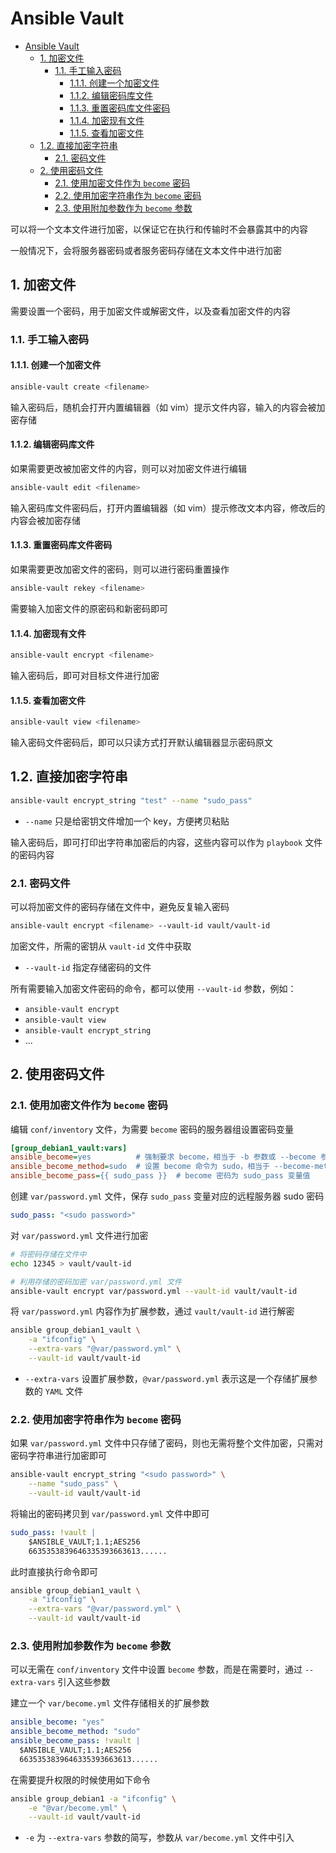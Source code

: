 # Ansible Vault

- [Ansible Vault](#ansible-vault)
  - [1. 加密文件](#1-加密文件)
    - [1.1. 手工输入密码](#11-手工输入密码)
      - [1.1.1. 创建一个加密文件](#111-创建一个加密文件)
      - [1.1.2. 编辑密码库文件](#112-编辑密码库文件)
      - [1.1.3. 重置密码库文件密码](#113-重置密码库文件密码)
      - [1.1.4. 加密现有文件](#114-加密现有文件)
      - [1.1.5. 查看加密文件](#115-查看加密文件)
  - [1.2. 直接加密字符串](#12-直接加密字符串)
    - [2.1. 密码文件](#21-密码文件)
  - [2. 使用密码文件](#2-使用密码文件)
    - [2.1. 使用加密文件作为 `become` 密码](#21-使用加密文件作为-become-密码)
    - [2.2. 使用加密字符串作为 `become` 密码](#22-使用加密字符串作为-become-密码)
    - [2.3. 使用附加参数作为 `become` 参数](#23-使用附加参数作为-become-参数)

可以将一个文本文件进行加密，以保证它在执行和传输时不会暴露其中的内容

一般情况下，会将服务器密码或者服务密码存储在文本文件中进行加密

## 1. 加密文件

需要设置一个密码，用于加密文件或解密文件，以及查看加密文件的内容

### 1.1. 手工输入密码

#### 1.1.1. 创建一个加密文件

```bash
ansible-vault create <filename>
```

输入密码后，随机会打开内置编辑器（如 vim）提示文件内容，输入的内容会被加密存储

#### 1.1.2. 编辑密码库文件

如果需要更改被加密文件的内容，则可以对加密文件进行编辑

```bash
ansible-vault edit <filename>
```

输入密码库文件密码后，打开内置编辑器（如 vim）提示修改文本内容，修改后的内容会被加密存储

#### 1.1.3. 重置密码库文件密码

如果需要更改加密文件的密码，则可以进行密码重置操作

```bash
ansible-vault rekey <filename>
```

需要输入加密文件的原密码和新密码即可

#### 1.1.4. 加密现有文件

```bash
ansible-vault encrypt <filename>
```

输入密码后，即可对目标文件进行加密

#### 1.1.5. 查看加密文件

```bash
ansible-vault view <filename>
```

输入密码文件密码后，即可以只读方式打开默认编辑器显示密码原文

## 1.2. 直接加密字符串

```bash
ansible-vault encrypt_string "test" --name "sudo_pass"
```

- `--name` 只是给密钥文件增加一个 key，方便拷贝粘贴

输入密码后，即可打印出字符串加密后的内容，这些内容可以作为 `playbook` 文件的密码内容

### 2.1. 密码文件

可以将加密文件的密码存储在文件中，避免反复输入密码

```bash
ansible-vault encrypt <filename> --vault-id vault/vault-id
```

加密文件，所需的密钥从 `vault-id` 文件中获取

- `--vault-id` 指定存储密码的文件

所有需要输入加密文件密码的命令，都可以使用 `--vault-id` 参数，例如：

- `ansible-vault encrypt`
- `ansible-vault view`
- `ansible-vault encrypt_string`
- ...

## 2. 使用密码文件

### 2.1. 使用加密文件作为 `become` 密码

编辑 `conf/inventory` 文件，为需要 `become` 密码的服务器组设置密码变量

```ini
[group_debian1_vault:vars]
ansible_become=yes          # 强制要求 become，相当于 -b 参数或 --become 参数
ansible_become_method=sudo  # 设置 become 命令为 sudo，相当于 --become-method 参数
ansible_become_pass={{ sudo_pass }}  # become 密码为 sudo_pass 变量值
```

创建 `var/password.yml` 文件，保存 `sudo_pass` 变量对应的远程服务器 sudo 密码

```yml
sudo_pass: "<sudo password>"
```

对 `var/password.yml` 文件进行加密

```bash
# 将密码存储在文件中
echo 12345 > vault/vault-id

# 利用存储的密码加密 var/password.yml 文件
ansible-vault encrypt var/password.yml --vault-id vault/vault-id
```

将 `var/password.yml` 内容作为扩展参数，通过 `vault/vault-id` 进行解密

```bash
ansible group_debian1_vault \
    -a "ifconfig" \
    --extra-vars "@var/password.yml" \
    --vault-id vault/vault-id
```

- `--extra-vars` 设置扩展参数，`@var/password.yml` 表示这是一个存储扩展参数的 `YAML` 文件

### 2.2. 使用加密字符串作为 `become` 密码

如果 `var/password.yml` 文件中只存储了密码，则也无需将整个文件加密，只需对密码字符串进行加密即可

```bash
ansible-vault encrypt_string "<sudo password>" \
    --name "sudo_pass" \
    --vault-id vault/vault-id
```

将输出的密码拷贝到 `var/password.yml` 文件中即可

```yml
sudo_pass: !vault |
    $ANSIBLE_VAULT;1.1;AES256
    6635353839646335393663613......
```

此时直接执行命令即可

```bash
ansible group_debian1_vault \
    -a "ifconfig" \
    --extra-vars "@var/password.yml" \
    --vault-id vault/vault-id
```

### 2.3. 使用附加参数作为 `become` 参数

可以无需在 `conf/inventory` 文件中设置 `become` 参数，而是在需要时，通过 `--extra-vars` 引入这些参数

建立一个 `var/become.yml` 文件存储相关的扩展参数

```yml
ansible_become: "yes"
ansible_become_method: "sudo"
ansible_become_pass: !vault |
  $ANSIBLE_VAULT;1.1;AES256
  6635353839646335393663613......
```

在需要提升权限的时候使用如下命令

```bash
ansible group_debian1 -a "ifconfig" \
    -e "@var/become.yml" \
    --vault-id vault/vault-id
```

- `-e` 为 `--extra-vars` 参数的简写，参数从 `var/become.yml` 文件中引入
